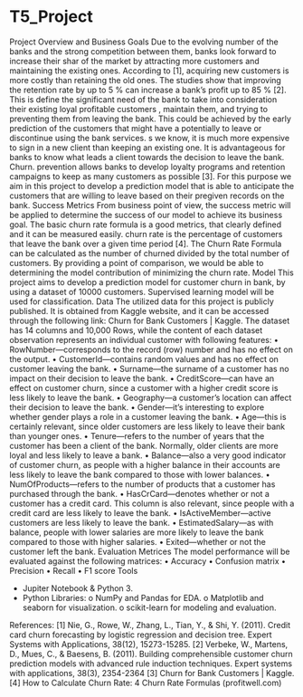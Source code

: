 # T5_Project
Project Overview and Business Goals
Due to the evolving number of the banks and the strong competition between them,  banks look forward to increase their shar of the market by attracting more customers and maintaining the existing ones. According to [1], acquiring new customers is more costly than retaining the old ones. The studies show that improving the retention rate by up to 5 % can increase a bank’s profit up to 85 % [2]. This is define the significant need  of the bank to take into consideration their existing loyal profitable customers , maintain them, and trying to preventing them from leaving the bank. This could be achieved by the early prediction of the customers that might have a potentially to leave or discontinue using the bank services. s we know, it is much more expensive to sign in a new client than keeping an existing one. It is advantageous for banks to know what leads a client towards the decision to leave the bank. Churn. prevention allows banks to develop loyalty programs and retention campaigns to keep as many customers as possible [3].
For this purpose we aim in this project to develop a prediction model that is able to anticipate the customers that are willing to leave based on their pregiven records on the bank.
Success Metrics
From business point of view, the success metric will be applied to determine the success of our model to achieve its business goal.  The  basic churn rate formula is a good metrics, that clearly defined and it can be measured easily. churn rate is the percentage of customers that leave the bank over a given time period [4]. The Churn Rate Formula can be calculated as the number of churned divided by the total number of customers. By providing a point of comparison, we would be able to determining the model contribution of  minimizing the churn rate. 
Model
This project aims to develop a prediction model for customer churn in bank, by using a dataset of 10000 customers. Supervised learning model will be used for classification. 
Data
The utilized data for this project is publicly published. It is obtained from Kaggle website, and it can be accessed through the following link: Churn for Bank Customers | Kaggle. The dataset has 14 columns and 10,000 Rows, while the content of each dataset observation represents an individual customer with following features:
•	RowNumber—corresponds to the record (row) number and has no effect on the output.
•	CustomerId—contains random values and has no effect on customer leaving the bank.
•	Surname—the surname of a customer has no impact on their decision to leave the bank.
•	CreditScore—can have an effect on customer churn, since a customer with a higher credit score is less likely to leave the bank.
•	Geography—a customer’s location can affect their decision to leave the bank.
•	Gender—it’s interesting to explore whether gender plays a role in a customer leaving the bank.
•	Age—this is certainly relevant, since older customers are less likely to leave their bank than younger ones.
•	Tenure—refers to the number of years that the customer has been a client of the bank. Normally, older clients are more loyal and less likely to leave a bank.
•	Balance—also a very good indicator of customer churn, as people with a higher balance in their accounts are less likely to leave the bank compared to those with lower balances.
•	NumOfProducts—refers to the number of products that a customer has purchased through the bank.
•	HasCrCard—denotes whether or not a customer has a credit card. This column is also relevant, since people with a credit card are less likely to leave the bank.
•	IsActiveMember—active customers are less likely to leave the bank.
•	EstimatedSalary—as with balance, people with lower salaries are more likely to leave the bank compared to those with higher salaries.
•	Exited—whether or not the customer left the bank.
Evaluation Metrices
The model performance will be evaluated against the following matrices:
•	Accuracy
•	Confusion matrix
•	Precision
•	Recall
•	F1 score
Tools
-	Jupiter Notebook & Python 3.
-	Python Libraries:
o	NumPy and Pandas for EDA.
o	Matplotlib and seaborn for visualization.
o	scikit-learn for modeling and evaluation.

References:
[1] Nie, G., Rowe, W., Zhang, L., Tian, Y., & Shi, Y. (2011). Credit card churn forecasting by logistic regression and decision tree. Expert Systems with Applications, 38(12), 15273-15285. 
[2] Verbeke, W., Martens, D., Mues, C., & Baesens, B. (2011). Building comprehensible customer churn prediction models with advanced rule induction techniques. Expert systems with applications, 38(3), 2354-2364
[3] Churn for Bank Customers | Kaggle.
[4] How to Calculate Churn Rate: 4 Churn Rate Formulas (profitwell.com)


